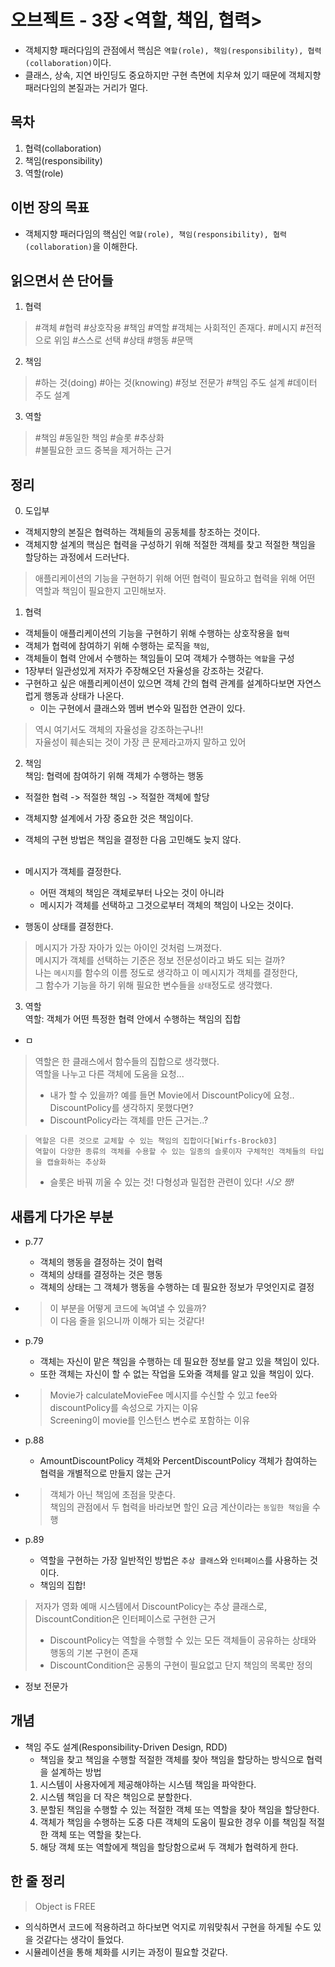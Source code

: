 # 오브젝트 - 3장 <역할, 책임, 협력>
- 객체지향 패러다임의 관점에서 핵심은 `역할(role), 책임(responsibility), 협력(collaboration)`이다.
- 클래스, 상속, 지연 바인딩도 중요하지만 구현 측면에 치우쳐 있기 때문에 객체지향 패러다임의 본질과는 거리가 멀다.

## 목차
1. 협력(collaboration)
2. 책임(responsibility)
3. 역할(role)

## 이번 장의 목표
- 객체지향 패러다임의 핵심인 `역할(role), 책임(responsibility), 협력(collaboration)`을 이해한다.


## 읽으면서 쓴 단어들
1. 협력
> #객체 #협력 #상호작용 #책임 #역할
> #객체는 사회적인 존재다. #메시지 #전적으로 위임 #스스로 선택
> #상태 #행동 #문맥

2. 책임
> #하는 것(doing) #아는 것(knowing)
> #정보 전문가 #책임 주도 설계 #데이터 주도 설계

3. 역할
> #책임 #동일한 책임 #슬롯 #추상화  
> #불필요한 코드 중복을 제거하는 근거

## 정리
0. 도입부
- 객체지향의 본질은 협력하는 객체들의 공동체를 창조하는 것이다.
- 객체지향 설계의 핵심은 협력을 구성하기 위해 적절한 객체를 찾고 적절한 책임을 할당하는 과정에서 드러난다.
> 애플리케이션의 기능을 구현하기 위해 어떤 협력이 필요하고 협력을 위해 어떤 역할과 책임이 필요한지 고민해보자.

1. 협력
- 객체들이 애플리케이션의 기능을 구현하기 위해 수행하는 상호작용을 `협력`
- 객체가 협력에 참여하기 위해 수행하는 로직을 `책임`,
- 객체들이 협력 안에서 수행하는 책임들이 모여 객체가 수행하는 `역할`을 구성
- 1장부터 일관성있게 저자가 주장해오던 자율성을 강조하는 것같다.
- 구현하고 싶은 애플리케이션이 있으면 객체 간의 협력 관계를 설계하다보면 자연스럽게 행동과 상태가 나온다.
  - 이는 구현에서 클래스와 멤버 변수와 밀접한 연관이 있다.

> 역시 여기서도 객체의 자율성을 강조하는구나!!  
> 자율성이 훼손되는 것이 가장 큰 문제라고까지 말하고 있어

2. 책임  
책임: 협력에 참여하기 위해 객체가 수행하는 행동
- 적절한 협력 -> 적절한 책임 -> 적절한 객체에 할당
- 객체지향 설계에서 가장 중요한 것은 책임이다.
- 객체의 구현 방법은 책임을 결정한 다음 고민해도 늦지 않다.
<br><br>
- 메시지가 객체를 결정한다.
  - 어떤 객체의 책임은 객체로부터 나오는 것이 아니라
  - 메시지가 객체를 선택하고 그것으로부터 객체의 책임이 나오는 것이다.

- 행동이 상태를 결정한다.

> 메시지가 가장 자아가 있는 아이인 것처럼 느껴졌다.  
> 메시지가 객체를 선택하는 기준은 정보 전문성이라고 봐도 되는 걸까?  
> 나는 `메시지`를 함수의 이름 정도로 생각하고 이 메시지가 객체를 결정한다,  
> 그 함수가 기능을 하기 위해 필요한 변수들을 `상태`정도로 생각했다.

3. 역할  
역할: 객체가 어떤 특정한 협력 안에서 수행하는 책임의 집합
- ㅁ

> 역할은 한 클래스에서 함수들의 집합으로 생각했다.  
> 역할을 나누고 다른 객체에 도움을 요청...
> - 내가 할 수 있을까? 예를 들면 Movie에서 DiscountPolicy에 요청.. DiscountPolicy를 생각하지 못했다면?
> - DiscountPolicy라는 객체를 만든 근거는..?

> `역할은 다른 것으로 교체할 수 있는 책임의 집합이다[Wirfs-Brock03]`  
> `역할이 다양한 종류의 객체를 수용할 수 있는 일종의 슬롯이자 구체적인 객체들의 타입을 캡슐화하는 추상화`
> - 슬롯은 바꿔 끼울 수 있는 것! 다형성과 밀접한 관련이 있다! *시오 짱!*



## 새롭게 다가온 부분
- p.77
  - 객체의 행동을 결정하는 것이 협력
  - 객체의 상태를 결정하는 것은 행동
  - 객체의 상태는 그 객체가 행동을 수행하는 데 필요한 정보가 무엇인지로 결정
- > 이 부분을 어떻게 코드에 녹여낼 수 있을까?  
  > 이 다음 줄을 읽으니까 이해가 되는 것같다!

- p.79
  - 객체는 자신이 맡은 책임을 수행하는 데 필요한 정보를 알고 있을 책임이 있다.
  - 또한 객체는 자신이 할 수 없는 작업을 도와줄 객체를 알고 있을 책임이 있다.
- > Movie가 calculateMovieFee 메시지를 수신할 수 있고 fee와 discountPolicy를 속성으로 가지는 이유  
  > Screening이 movie를 인스턴스 변수로 포함하는 이유

- p.88
  - AmountDiscountPolicy 객체와 PercentDiscountPolicy 객체가 참여하는 협력을 개별적으로 만들지 않는 근거
- > 객체가 아닌 책임에 초점을 맞춘다.  
  > 책임의 관점에서 두 협력을 바라보면 할인 요금 계산이라는 `동일한 책임`을 수행

- p.89
  - 역할을 구현하는 가장 일반적인 방법은 `추상 클래스`와 `인터페이스`를 사용하는 것이다.
  - 책임의 집합!


> 저자가 영화 예매 시스템에서 DiscountPolicy는 추상 클래스로, DiscountCondition은 인터페이스로 구현한 근거
> - DiscountPolicy는 역할을 수행할 수 있는 모든 객체들이 공유하는 상태와 행동의 기본 구현이 존재
> - DiscountCondition은 공통의 구현이 필요없고 단지 책임의 목록만 정의


- 정보 전문가


## 개념
- 책임 주도 설계(Responsibility-Driven Design, RDD)
  - 책임을 찾고 책임을 수행할 적절한 객체를 찾아 책임을 할당하는 방식으로 협력을 설계하는 방법
  1. 시스템이 사용자에게 제공해야하는 시스템 책임을 파악한다.
  2. 시스템 책임을 더 작은 책임으로 분할한다.
  3. 분할된 책임을 수행할 수 있는 적절한 객체 또는 역할을 찾아 책임을 할당한다.
  4. 객체가 책임을 수행하는 도중 다른 객체의 도움이 필요한 경우 이를 책임질 적절한 객체 또는 역할을 찾는다.
  5. 해당 객체 또는 역할에게 책임을 할당함으로써 두 객체가 협력하게 한다.

## 한 줄 정리
> Object is FREE
+ 의식하면서 코드에 적용하려고 하다보면 억지로 끼워맞춰서 구현을 하게될 수도 있을 것같다는 생각이 들었다.  
+ 시뮬레이션을 통해 체화를 시키는 과정이 필요할 것같다.